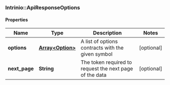 ### Intrinio::ApiResponseOptions

#### Properties
Name | Type | Description | Notes
------------ | ------------- | ------------- | -------------
**options** | [**Array&lt;Option&gt;**](Option.md) | A list of options contracts with the given symbol | [optional] 
**next_page** | **String** | The token required to request the next page of the data | [optional] 


